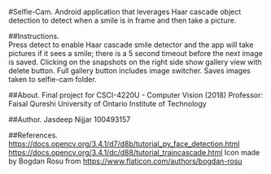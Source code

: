#Selfie-Cam. 
Android application that leverages Haar cascade object detection to detect when a smile is in frame and then take a picture.

##Instructions.  
Press detect to enable Haar cascade smile detector and the app will take pictures if it sees a smile; there is a 5 second timeout before the next image is saved. Clicking on the snapshots on the right side show gallery view with delete button. Full gallery button includes image switcher. Saves images taken to selfie-cam folder.

##About. 
Final project for CSCI-4220U - Computer Vision (2018)
Professor: Faisal Qureshi 
University of Ontario Institute of Technology

##Author. 
Jasdeep Nijjar
100493157

##References.  
https://docs.opencv.org/3.4.1/d7/d8b/tutorial_py_face_detection.html
https://docs.opencv.org/3.4.1/dc/d88/tutorial_traincascade.html
Icon made by Bogdan Rosu from https://www.flaticon.com/authors/bogdan-rosu
